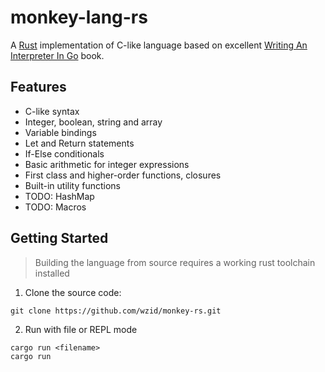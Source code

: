 # monkey-lang-rs

A [Rust](https://www.rust-lang.org/) implementation of C-like language based on excellent [Writing An Interpreter In Go](https://interpreterbook.com/) book.

## Features

- C-like syntax
- Integer, boolean, string and array
- Variable bindings
- Let and Return statements
- If-Else conditionals
- Basic arithmetic for integer expressions
- First class and higher-order functions, closures
- Built-in utility functions
- TODO: HashMap
- TODO: Macros

## Getting Started

> Building the language from source requires a working rust toolchain installed

1. Clone the source code:

```
git clone https://github.com/wzid/monkey-rs.git
```

2. Run with file or REPL mode

```
cargo run <filename>
cargo run
```

